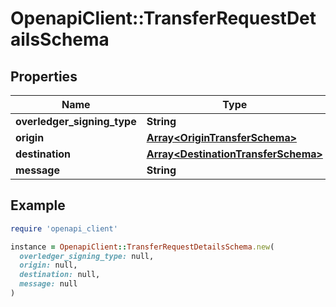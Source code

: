 # OpenapiClient::TransferRequestDetailsSchema

## Properties

| Name | Type | Description | Notes |
| ---- | ---- | ----------- | ----- |
| **overledger_signing_type** | **String** |  | [optional] |
| **origin** | [**Array&lt;OriginTransferSchema&gt;**](OriginTransferSchema.md) |  | [optional] |
| **destination** | [**Array&lt;DestinationTransferSchema&gt;**](DestinationTransferSchema.md) |  | [optional] |
| **message** | **String** |  | [optional] |

## Example

```ruby
require 'openapi_client'

instance = OpenapiClient::TransferRequestDetailsSchema.new(
  overledger_signing_type: null,
  origin: null,
  destination: null,
  message: null
)
```

